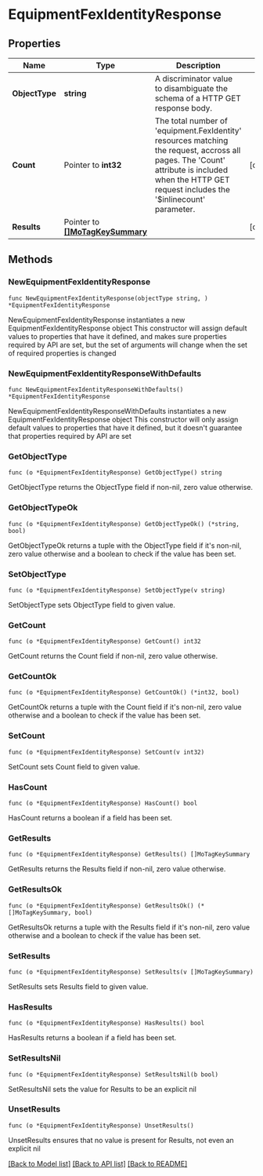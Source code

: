 # EquipmentFexIdentityResponse

## Properties

Name | Type | Description | Notes
------------ | ------------- | ------------- | -------------
**ObjectType** | **string** | A discriminator value to disambiguate the schema of a HTTP GET response body. | 
**Count** | Pointer to **int32** | The total number of &#39;equipment.FexIdentity&#39; resources matching the request, accross all pages. The &#39;Count&#39; attribute is included when the HTTP GET request includes the &#39;$inlinecount&#39; parameter. | [optional] 
**Results** | Pointer to [**[]MoTagKeySummary**](mo.TagKeySummary.md) |  | [optional] 

## Methods

### NewEquipmentFexIdentityResponse

`func NewEquipmentFexIdentityResponse(objectType string, ) *EquipmentFexIdentityResponse`

NewEquipmentFexIdentityResponse instantiates a new EquipmentFexIdentityResponse object
This constructor will assign default values to properties that have it defined,
and makes sure properties required by API are set, but the set of arguments
will change when the set of required properties is changed

### NewEquipmentFexIdentityResponseWithDefaults

`func NewEquipmentFexIdentityResponseWithDefaults() *EquipmentFexIdentityResponse`

NewEquipmentFexIdentityResponseWithDefaults instantiates a new EquipmentFexIdentityResponse object
This constructor will only assign default values to properties that have it defined,
but it doesn't guarantee that properties required by API are set

### GetObjectType

`func (o *EquipmentFexIdentityResponse) GetObjectType() string`

GetObjectType returns the ObjectType field if non-nil, zero value otherwise.

### GetObjectTypeOk

`func (o *EquipmentFexIdentityResponse) GetObjectTypeOk() (*string, bool)`

GetObjectTypeOk returns a tuple with the ObjectType field if it's non-nil, zero value otherwise
and a boolean to check if the value has been set.

### SetObjectType

`func (o *EquipmentFexIdentityResponse) SetObjectType(v string)`

SetObjectType sets ObjectType field to given value.


### GetCount

`func (o *EquipmentFexIdentityResponse) GetCount() int32`

GetCount returns the Count field if non-nil, zero value otherwise.

### GetCountOk

`func (o *EquipmentFexIdentityResponse) GetCountOk() (*int32, bool)`

GetCountOk returns a tuple with the Count field if it's non-nil, zero value otherwise
and a boolean to check if the value has been set.

### SetCount

`func (o *EquipmentFexIdentityResponse) SetCount(v int32)`

SetCount sets Count field to given value.

### HasCount

`func (o *EquipmentFexIdentityResponse) HasCount() bool`

HasCount returns a boolean if a field has been set.

### GetResults

`func (o *EquipmentFexIdentityResponse) GetResults() []MoTagKeySummary`

GetResults returns the Results field if non-nil, zero value otherwise.

### GetResultsOk

`func (o *EquipmentFexIdentityResponse) GetResultsOk() (*[]MoTagKeySummary, bool)`

GetResultsOk returns a tuple with the Results field if it's non-nil, zero value otherwise
and a boolean to check if the value has been set.

### SetResults

`func (o *EquipmentFexIdentityResponse) SetResults(v []MoTagKeySummary)`

SetResults sets Results field to given value.

### HasResults

`func (o *EquipmentFexIdentityResponse) HasResults() bool`

HasResults returns a boolean if a field has been set.

### SetResultsNil

`func (o *EquipmentFexIdentityResponse) SetResultsNil(b bool)`

 SetResultsNil sets the value for Results to be an explicit nil

### UnsetResults
`func (o *EquipmentFexIdentityResponse) UnsetResults()`

UnsetResults ensures that no value is present for Results, not even an explicit nil

[[Back to Model list]](../README.md#documentation-for-models) [[Back to API list]](../README.md#documentation-for-api-endpoints) [[Back to README]](../README.md)


